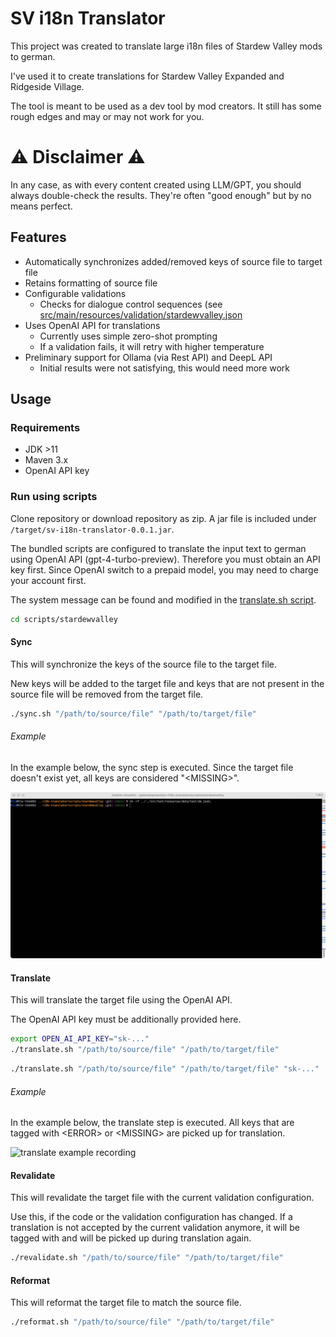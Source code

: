 # SV i18n Translator

This project was created to translate large i18n files of Stardew Valley mods to german.

I've used it to create translations for Stardew Valley Expanded and Ridgeside Village.

The tool is meant to be used as a dev tool by mod creators. It still has some rough edges and may or may not work for you.

# ⚠️ Disclaimer ⚠️
In any case, as with every content created using LLM/GPT, you should always double-check the results. They're often "good enough" but by no means perfect.

## Features
- Automatically synchronizes added/removed keys of source file to target file
- Retains formatting of source file
- Configurable validations
  - Checks for dialogue control sequences (see [src/main/resources/validation/stardewvalley.json](src/main/resources/validation/stardewvalley.json)
- Uses OpenAI API for translations
  - Currently uses simple zero-shot prompting 
  - If a validation fails, it will retry with higher temperature
- Preliminary support for Ollama (via Rest API) and DeepL API 
  - Initial results were not satisfying, this would need more work

## Usage

### Requirements

- JDK >11
- Maven 3.x
- OpenAI API key

### Run using scripts

Clone repository or download repository as zip. A jar file is included under `/target/sv-i18n-translator-0.0.1.jar`.

The bundled scripts are configured to translate the input text to german using OpenAI API (gpt-4-turbo-preview).  Therefore you must obtain an API key first. Since OpenAI switch to a prepaid model, you may need to charge your account first.

The system message can be found and modified in the [translate.sh script](scripts/stardewvalley/translate.sh).

```bash
cd scripts/stardewvalley
```

#### Sync

This will synchronize the keys of the source file to the target file.

New keys will be added to the target file and keys that are not present in the source file will be removed from the target file.

```bash
./sync.sh "/path/to/source/file" "/path/to/target/file"
```

###### Example

In the example below, the sync step is executed. Since the target file doesn't exist yet, all keys are considered "\<MISSING\>".

![sync example recording](docs/images/sync.gif)

#### Translate

This will translate the target file using the OpenAI API.

The OpenAI API key must be additionally provided here.

```bash
export OPEN_AI_API_KEY="sk-..."
./translate.sh "/path/to/source/file" "/path/to/target/file"
```

```bash
./translate.sh "/path/to/source/file" "/path/to/target/file" "sk-..."
```

###### Example

In the example below, the translate step is executed. All keys that are tagged with \<ERROR\> or \<MISSING\> are picked up for translation.

![translate example recording](docs/images/translate.gif)

#### Revalidate

This will revalidate the target file with the current validation configuration.

Use this, if the code or the validation configuration has changed. If a translation is not accepted by the current validation anymore, it will be tagged with <ERROR> and will be picked up during translation again.

```bash
./revalidate.sh "/path/to/source/file" "/path/to/target/file"
```

#### Reformat

This will reformat the target file to match the source file.

```bash
./reformat.sh "/path/to/source/file" "/path/to/target/file"
```
